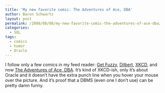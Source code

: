 ```yaml
---
title: 'My new favorite comic: The Adventures of Ace, DBA'
author: Baron Schwartz
layout: post
permalink: /2008/08/08/my-new-favorite-comic-the-adventures-of-ace-dba/
categories:
  - SQL
tags:
  - comics
  - humor
  - Oracle
---
```

I follow only a few comics in my feed reader: [Get Fuzzy][1], [Dilbert][2], [XKCD][3], and now [The Adventures of Ace, DBA][4]. It&#8217;s kind of XKCD-ish, only it&#8217;s about Oracle and it doesn&#8217;t have the extra punch line when you hover your mouse over the picture. And it&#8217;s proof that a DBMS (even one I don&#8217;t use) can be pretty damn funny.

 [1]: http://www.comics.com/comics/getfuzzy/
 [2]: http://www.dilbert.com/
 [3]: http://www.xkcd.com/
 [4]: http://www.orcldba.com/ace/